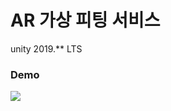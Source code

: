 # AR 가상 피팅 서비스 


unity 2019.** LTS 


### Demo 

<img src="https://user-images.githubusercontent.com/49296139/217576132-c0e2b260-5d2e-4748-b1b4-f2b04bc7b58b.mp4"/> 
